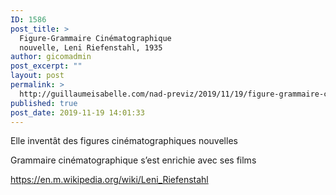 ```yaml
---
ID: 1586
post_title: >
  Figure-Grammaire Cinématographique
  nouvelle, Leni Riefenstahl, 1935
author: gicomadmin
post_excerpt: ""
layout: post
permalink: >
  http://guillaumeisabelle.com/nad-previz/2019/11/19/figure-grammaire-cinematographique-nouvelle-leni-riefenstahl-1935/
published: true
post_date: 2019-11-19 14:01:33
---
```

<!-- wp:paragraph -->

Elle inventât des figures cinématographiques nouvelles

<!-- /wp:paragraph -->

<!-- wp:paragraph -->

Grammaire cinématographique s’est enrichie avec ses films

<!-- /wp:paragraph -->

<!-- wp:paragraph -->

https://en.m.wikipedia.org/wiki/Leni_Riefenstahl

<!-- /wp:paragraph -->

<!-- wp:image {"id":1585,"linkDestination":"custom"} --><figure class="wp-block-image">

[<img src="http://guillaumeisabelle.com/nad-previz/wp-content/uploads/sites/19/2019/11/01035f54-4aad-4525-861e-c566553a7cf5-1122-000002823a734746_file-scaled.jpg" alt="" class="wp-image-1585" />][1]</figure> <!-- /wp:image -->

 [1]: https://en.m.wikipedia.org/wiki/Leni_Riefenstahl
